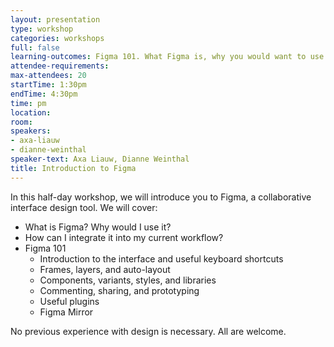 ```yaml
---
layout: presentation
type: workshop
categories: workshops
full: false
learning-outcomes: Figma 101. What Figma is, why you would want to use it, and how to integrate it into the current workflow.
attendee-requirements: 
max-attendees: 20
startTime: 1:30pm
endTime: 4:30pm
time: pm
location: 
room: 
speakers:
- axa-liauw
- dianne-weinthal
speaker-text: Axa Liauw, Dianne Weinthal
title: Introduction to Figma
---
```

In this half-day workshop, we will introduce you to Figma, a collaborative interface design tool.  We will cover:

- What is Figma? Why would I use it?
- How can I integrate it into my current workflow?
- Figma 101
  - Introduction to the interface and useful keyboard shortcuts
  - Frames, layers, and auto-layout
  - Components, variants, styles, and libraries
  - Commenting, sharing, and prototyping
  - Useful plugins
  - Figma Mirror

No previous experience with design is necessary. All are welcome.